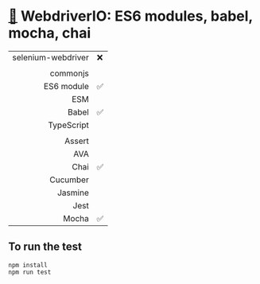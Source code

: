 # [:wolf:](https://github.com/xgirma/e2e_test_recipes/tree/master/configuration/webdriverio) WebdriverIO: ES6 modules, babel, mocha, chai

|   |  |
|---:|:---|
| selenium-webdriver | :x: |
|   |   |
| commonjs  |  |
| ES6 module  | :white_check_mark: |
| ESM  |  |
| Babel  | :white_check_mark: |
| TypeScript  |  |
|   |   |
| Assert  |  |
| AVA  |   |
| Chai  | :white_check_mark: |
| Cucumber  |   |
| Jasmine  |  | 
| Jest  |  | 
| Mocha  | :white_check_mark: |

## To run the test

    npm install
    npm run test
